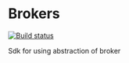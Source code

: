# Brokers

[![Build status](https://ci.appveyor.com/api/projects/status/t5xmq19coyfpa08j?svg=true)](https://ci.appveyor.com/project/gaelgael5/brokers)

Sdk for using abstraction of broker
